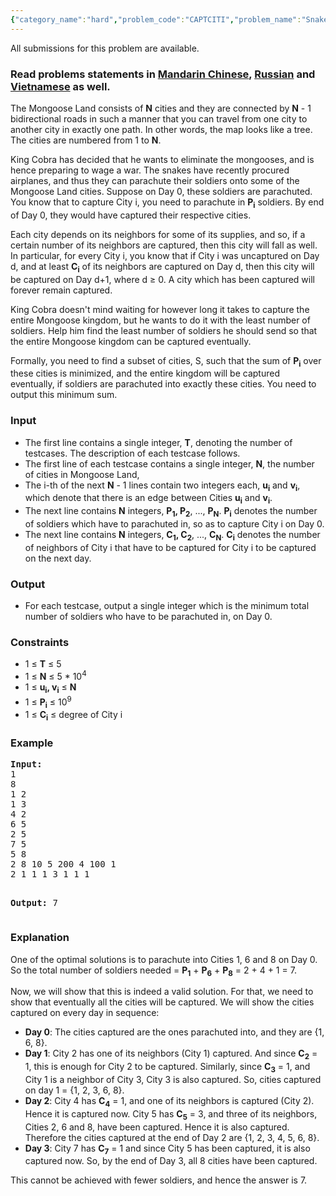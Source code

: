 ```yaml
---
{"category_name":"hard","problem_code":"CAPTCITI","problem_name":"Snakes capturing the Mongoose Cities","languages_supported":{"0":"ADA","1":"ASM","2":"BASH","3":"BF","4":"C","5":"C99 strict","6":"CAML","7":"CLOJ","8":"CLPS","9":"CPP 4.3.2","10":"CPP 4.9.2","11":"CPP14","12":"CS2","13":"D","14":"ERL","15":"FORT","16":"FS","17":"GO","18":"HASK","19":"ICK","20":"ICON","21":"JAVA","22":"JS","23":"LISP clisp","24":"LISP sbcl","25":"LUA","26":"NEM","27":"NICE","28":"NODEJS","29":"PAS fpc","30":"PAS gpc","31":"PERL","32":"PERL6","33":"PHP","34":"PIKE","35":"PRLG","36":"PYPY","37":"PYTH","38":"PYTH 3.4","39":"RUBY","40":"SCALA","41":"SCM chicken","42":"SCM guile","43":"SCM qobi","44":"ST","45":"TCL","46":"TEXT","47":"WSPC"},"max_timelimit":2,"source_sizelimit":50000,"problem_author":"admin3","problem_tester":"kingofnumbers","date_added":"30-05-2017","tags":{"0":"admin3","1":"medium","2":"snckpb17","3":"sorting","4":"tree"},"time":{"view_start_date":1496331000,"submit_start_date":1496331000,"visible_start_date":1496331000,"end_date":1735669800},"layout":"problem"}
---
```

<span class="solution-visible-txt">All submissions for this problem are available.</span><h3>Read problems statements in <a target="_blank" 
href="http://www.codechef.com/download/translated/SNCKPB17/mandarin/CAPTCITI.pdf">Mandarin Chinese</a>, <a target="_blank" 
href="http://www.codechef.com/download/translated/SNCKPB17/russian/CAPTCITI.pdf">Russian</a> and <a target="_blank" 
href="http://www.codechef.com/download/translated/SNCKPB17/vietnamese/CAPTCITI.pdf">Vietnamese</a> as well.</h3>

<p>The Mongoose Land consists of <b>N</b> cities and they are connected by <b>N</b> - 1 bidirectional roads in such a manner that you can travel from one city to another city in exactly one path. In other words, the map looks like a tree. The cities are numbered from 1 to <b>N</b>.</p>

<p>King Cobra has decided that he wants to eliminate the mongooses, and is hence preparing to wage a war. The snakes have recently procured airplanes, and thus they can parachute their soldiers onto some of the Mongoose Land cities. Suppose on Day 0, these soldiers are parachuted. You know that to capture City i, you need to parachute in <b>P<sub>i</sub></b> soldiers. By end  of Day 0, they would have captured their respective cities.</p>

<p>Each city depends on its neighbors for some of its supplies, and so, if a certain number of its neighbors are captured, then this city will fall as well. In particular, for every City i, you know that if City i was uncaptured on Day d, and at least <b>C<sub>i</sub></b> of its neighbors are captured on Day d, then this city will be captured on Day d+1, where d ≥ 0. A city which has been captured will forever remain captured.</p>

<p>King Cobra doesn't mind waiting for however long it takes to capture the entire Mongoose kingdom, but he wants to do it with the least number of soldiers. Help him find the least number of soldiers he should send so that the entire Mongoose kingdom can be captured eventually.</p>

<p>Formally, you need to find a subset of cities, S, such that the sum of <b>P<sub>i</sub></b> over these cities is minimized, and the entire kingdom will be captured eventually, if soldiers are parachuted into exactly these cities. You need to output this minimum sum.</p>


<h3>Input</h3>
<ul>
<li>The first line contains a single integer, <b>T</b>, denoting the number of testcases. The description of each testcase follows.</li>
<li>The first line of each testcase contains a single integer, <b>N</b>, the number of cities in Mongoose Land,</li>
<li>The i-th of the next <b>N</b> - 1 lines contain two integers each, <b>u<sub>i</sub></b> and <b>v<sub>i</sub></b>, which denote that there is an edge between Cities <b>u<sub>i</sub></b> and <b>v<sub>i</sub></b>.</li>
<li>The next line contains <b>N</b> integers, <b>P<sub>1</sub>, P<sub>2</sub></b>, ..., <b>P<sub>N</sub></b>. <b>P<sub>i</sub></b> denotes the number of soldiers which have to parachuted in, so as to capture City i on Day 0.</li>
<li>The next line contains <b>N</b> integers, <b>C<sub>1</sub>, C<sub>2</sub></b>, ..., <b>C<sub>N</sub></b>. <b>C<sub>i</sub></b> denotes the number of neighbors of City i that have to be captured for City i to be captured on the next day.</li>
</ul>

<h3>Output</h3>
<ul>
<li>For each testcase, output a single integer which is the minimum total number of soldiers who have to be parachuted in, on Day 0.</li>
</ul>

<h3>Constraints</h3>
<ul>
<li>1 ≤ <b>T</b> ≤ 5</li>
<li>1 ≤ <b>N</b> ≤ 5 * 10<sup>4</sup></li>
<li>1 ≤ <b>u<sub>i</sub>, v<sub>i</sub></b> ≤ <b>N</b></li>
<li>1 ≤ <b>P<sub>i</sub></b> ≤ 10<sup>9</sup></li>
<li>1 ≤ <b>C<sub>i</sub></b> ≤ degree of City i </li>
</ul>

<h3>Example</h3>
<pre><b>Input:</b>
1
8
1 2
1 3
4 2
6 5
2 5
7 5
5 8
2 8 10 5 200 4 100 1
2 1 1 1 3 1 1 1

<b>Output:</b>
7
</pre>

<h3>Explanation</h3>
<p>One of the optimal solutions is to parachute into Cities 1, 6 and 8 on Day 0. So the total number of soldiers needed = <b>P<sub>1</sub></b> + <b>P<sub>6</sub></b> + <b>P<sub>8</sub></b> = 2 + 4 + 1 = 7.</p>

<p>Now, we will show that this is indeed a valid solution. For that, we need to show that eventually all the cities will be captured. We will show the cities captured on every day in sequence:</p>
<ul>
<li><b>Day 0</b>: The cities captured are the ones parachuted into, and they are {1, 6, 8}.</li>
<li><b>Day 1</b>: City 2 has one of its neighbors (City 1) captured. And since <b>C<sub>2</sub></b> = 1, this is enough for City 2 to be captured. Similarly, since <b>C<sub>3</sub></b> = 1, and City 1 is a neighbor of City 3, City 3 is also captured. So, cities captured on day 1 = {1, 2, 3, 6, 8}.</li>
<li><b>Day 2</b>: City 4 has <b>C<sub>4</sub></b> = 1, and one of its neighbors is captured (City 2). Hence it is captured now. City 5 has <b>C<sub>5</sub></b> = 3, and three of its neighbors, Cities 2, 6 and 8, have been captured. Hence it is also captured. Therefore the cities captured at the end of Day 2 are {1, 2, 3, 4, 5, 6, 8}.</li>
<li><b>Day 3</b>: City 7 has <b>C<sub>7</sub></b> = 1 and since City 5 has been captured, it is also captured now. So, by the end of Day 3, all 8 cities have been captured.</li>
</ul>
<p></p>
<p>This cannot be achieved with fewer soldiers, and hence the answer is 7.</p>